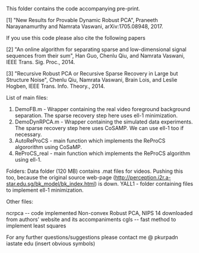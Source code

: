This folder contains the code accompanying pre-print.

[1] "New Results for Provable Dynamic Robust PCA", Praneeth Narayanamurthy and Namrata Vaswani, arXiv:1705.08948, 2017.

If you use this code please also cite the following papers

[2] "An online algorithm for separating sparse  and low-dimensional signal sequences from their sum", Han Guo, Chenlu Qiu, and Namrata Vaswani, IEEE Trans. Sig. Proc., 2014.

[3] "Recursive Robust PCA or Recursive Sparse Recovery in Large but Structure Noise", Chenlu Qiu, Namrata Vaswani, Brain Lois, and Leslie Hogben, IEEE Trans. Info. Theory., 2014.

List of main files:
1. DemoFB.m - Wrapper containing the real video foreground background separation. The sparse recovery step here uses ell-1 minimization. 
2. DemoDynRPCA.m - Wrapper containing the simulated data experiments. The sparse recovery step here uses CoSAMP. We can use ell-1 too if necessary.
3. AutoReProCS - main function which implements the ReProCS algororithm using CoSaMP.
4. ReProCS_real - main function which implements the ReProCS algorithm using ell-1.

Folders:
Data folder (120 MB) contains .mat files for videos. Pushing this too, because the original source web-page (http://perception.i2r.a-star.edu.sg/bk_model/bk_index.html) is down.
YALL1 - folder containing files to implement ell-1 minimization.


Other files:

ncrpca -- code implemented Non-convex Robust PCA, NIPS 14 downloaded from authors' website and its accompaniments
cgls -- fast method to implement least squares


For any further questions/suggestions please contact me @ pkurpadn iastate edu (insert obvious symbols)

